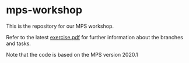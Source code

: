 # mps-workshop
This is the repository for our MPS workshop.

Refer to the latest [exercise.pdf](https://aqua-scm.cs.tu-dortmund.de/aqua/mps-workshop/-/jobs/artifacts/master/raw/latex-code/exercise/exercise.pdf?job=build) for further information about the branches and tasks.

Note that the code is based on the MPS version 2020.1
